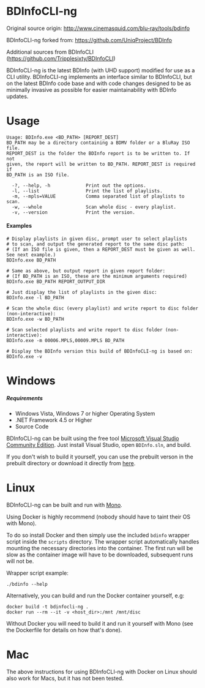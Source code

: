 BDInfoCLI-ng
======

Original source origin: http://www.cinemasquid.com/blu-ray/tools/bdinfo

BDInfoCLI-ng forked from: https://github.com/UniqProject/BDInfo

Additional sources from BDInfoCLI (https://github.com/Tripplesixty/BDInfoCLI)

BDInfoCLI-ng is the latest BDInfo (with UHD support) modified for use as a CLI utility. BDInfoCLI-ng implements an interface similar to BDInfoCLI, but on the latest BDInfo code base and with code changes designed to be as minimally invasive as possible for easier maintainability with BDInfo updates.

Usage
======
```
Usage: BDInfo.exe <BD_PATH> [REPORT_DEST]
BD_PATH may be a directory containing a BDMV folder or a BluRay ISO file.
REPORT_DEST is the folder the BDInfo report is to be written to. If not
given, the report will be written to BD_PATH. REPORT_DEST is required if
BD_PATH is an ISO file.

  -?, --help, -h             Print out the options.
  -l, --list                 Print the list of playlists.
  -m, --mpls=VALUE           Comma separated list of playlists to scan.
  -w, --whole                Scan whole disc - every playlist.
  -v, --version              Print the version.
```

#### Examples
```
# Display playlists in given disc, prompt user to select playlists
# to scan, and output the generated report to the same disc path:
# (If an ISO file is given, then a REPORT_DEST must be given as well. See next example.)
BDInfo.exe BD_PATH

# Same as above, but output report in given report folder:
# (If BD_PATH is an ISO, these are the minimum arguments required)
BDInfo.exe BD_PATH REPORT_OUTPUT_DIR

# Just display the list of playlists in the given disc:
BDInfo.exe -l BD_PATH

# Scan the whole disc (every playlist) and write report to disc folder (non-interactive):
BDInfo.exe -w BD_PATH

# Scan selected playlists and write report to disc folder (non-interactive):
BDInfo.exe -m 00006.MPLS,00009.MPLS BD_PATH

# Display the BDInfo version this build of BDInfoCLI-ng is based on:
BDInfo.exe -v
```

Windows
======
##### Requirements
<ul>
<li>Windows Vista, Windows 7 or higher Operating System</li>
<li>.NET Framework 4.5 or Higher</li>
<li>Source Code</li>
</ul>

BDInfoCLI-ng can be built using the free tool <a href="https://www.visualstudio.com/vs/community/">Microsoft Visual Studio Community Edition</a>. Just install Visual Studio, open ```BDInfo.sln```, and build.

If you don't wish to build it yourself, you can use the prebuilt verson in the prebuilt directory or download it directly from <a href="https://raw.githubusercontent.com/zoffline/BDInfoCLI-ng/UHD_Support_CLI/prebuilt/BDInfoCLI-ng_0.7.3.zip">here</a>.


Linux
======
BDInfoCLI-ng can be built and run with <a href="https://www.mono-project.com/">Mono</a>.

Using Docker is highly recommend (nobody should have to taint their OS with Mono).

To do so install Docker and then simply use the included ``bdinfo`` wrapper script inside the ``scripts`` directory. The wrapper script automatically handles mounting the necessary directories into the container. The first run will be slow as the container image will have to be downloaded, subsequent runs will not be.

Wrapper script example:
```
./bdinfo --help
```

Alternatively, you can build and run the Docker container yourself, e.g:
```
docker build -t bdinfocli-ng .
docker run --rm --it -v <host_dir>:/mnt /mnt/disc
```

Without Docker you will need to build it and run it yourself with Mono (see the Dockerfile for details on how that's done).

Mac
======
The above instructions for using BDInfoCLI-ng with Docker on Linux should also work for Macs, but it has not been tested.
